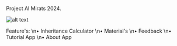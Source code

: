 Project Al Mirats 2024.

![alt text](https://ibb.co.com/mtM7LGs)

Feature's:
\n• Inheritance Calculator
\n• Material's
\n• Feedback
\n• Tutorial App
\n• About App
